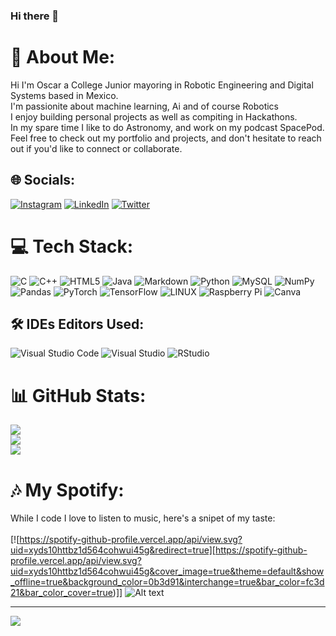 ### Hi there 👋

<!--
**Oscar6647/Oscar6647** is a ✨ _special_ ✨ repository because its `README.md` (this file) appears on your GitHub profile.

Here are some ideas to get you started:

- 🔭 I’m currently working on ...
- 🌱 I’m currently learning ...
- 👯 I’m looking to collaborate on ...
- 🤔 I’m looking for help with ...
- 💬 Ask me about ...
- 📫 How to reach me: ...
- 😄 Pronouns: ...
- ⚡ Fun fact: ...
-->
# 💫 About Me:
Hi I'm Oscar a College Junior mayoring in Robotic Engineering and Digital Systems based in Mexico.<br>I'm passionite about machine learning, Ai and of course Robotics<br>I enjoy building personal projects as well as compiting in Hackathons.<br>In my spare time I like to do Astronomy, and work on my podcast SpacePod.<br>Feel free to check out my portfolio and projects, and don't hesitate to reach out if you'd like to connect or collaborate.


## 🌐 Socials:
[![Instagram](https://img.shields.io/badge/Instagram-%23E4405F.svg?logo=Instagram&logoColor=white)](https://instagram.com/ocardenasg) [![LinkedIn](https://img.shields.io/badge/LinkedIn-%230077B5.svg?logo=linkedin&logoColor=white)](https://linkedin.com/in/ocardenasg) [![Twitter](https://img.shields.io/badge/Twitter-%231DA1F2.svg?logo=Twitter&logoColor=white)](https://twitter.com/ocg01) 

# 💻 Tech Stack:
![C](https://img.shields.io/badge/c-%2300599C.svg?style=for-the-badge&logo=c&logoColor=white) ![C++](https://img.shields.io/badge/c++-%2300599C.svg?style=for-the-badge&logo=c%2B%2B&logoColor=white) ![HTML5](https://img.shields.io/badge/html5-%23E34F26.svg?style=for-the-badge&logo=html5&logoColor=white) ![Java](https://img.shields.io/badge/java-%23ED8B00.svg?style=for-the-badge&logo=java&logoColor=white) ![Markdown](https://img.shields.io/badge/markdown-%23000000.svg?style=for-the-badge&logo=markdown&logoColor=white) ![Python](https://img.shields.io/badge/python-3670A0?style=for-the-badge&logo=python&logoColor=ffdd54) ![MySQL](https://img.shields.io/badge/mysql-%2300f.svg?style=for-the-badge&logo=mysql&logoColor=white) ![NumPy](https://img.shields.io/badge/numpy-%23013243.svg?style=for-the-badge&logo=numpy&logoColor=white) ![Pandas](https://img.shields.io/badge/pandas-%23150458.svg?style=for-the-badge&logo=pandas&logoColor=white) ![PyTorch](https://img.shields.io/badge/PyTorch-%23EE4C2C.svg?style=for-the-badge&logo=PyTorch&logoColor=white) ![TensorFlow](https://img.shields.io/badge/TensorFlow-%23FF6F00.svg?style=for-the-badge&logo=TensorFlow&logoColor=white) ![LINUX](https://img.shields.io/badge/Linux-FCC624?style=for-the-badge&logo=linux&logoColor=black) ![Raspberry Pi](https://img.shields.io/badge/-RaspberryPi-C51A4A?style=for-the-badge&logo=Raspberry-Pi) ![Canva](https://img.shields.io/badge/Canva-%2300C4CC.svg?style=for-the-badge&logo=Canva&logoColor=white)

## 🛠️ IDEs Editors Used:
![Visual Studio Code](https://img.shields.io/badge/Visual%20Studio%20Code-0078d7.svg?style=for-the-badge&logo=visual-studio-code&logoColor=white) ![Visual Studio](https://img.shields.io/badge/Visual%20Studio-5C2D91.svg?style=for-the-badge&logo=visual-studio&logoColor=white) ![RStudio](https://img.shields.io/badge/RStudio-4285F4?style=for-the-badge&logo=rstudio&logoColor=white)

# 📊 GitHub Stats:
![](https://github-readme-stats.vercel.app/api?username=Oscar6647&theme=dark&hide_border=false&include_all_commits=true&count_private=true)<br/>
![](https://github-readme-streak-stats.herokuapp.com/?user=Oscar6647&theme=dark&hide_border=false)<br/>
![](https://github-readme-stats.vercel.app/api/top-langs/?username=Oscar6647&theme=dark&hide_border=false&include_all_commits=true&count_private=true&layout=compact)

# 🎶 My Spotify:
While I code I love to listen to music, here's a snipet of my taste: 
<br><br>
[![https://spotify-github-profile.vercel.app/api/view.svg?uid=xyds10httbz1d564cohwui45g&redirect=true][https://spotify-github-profile.vercel.app/api/view.svg?uid=xyds10httbz1d564cohwui45g&cover_image=true&theme=default&show_offline=true&background_color=0b3d91&interchange=true&bar_color=fc3d21&bar_color_cover=true)]]
![Alt text](https://spotify-recently-played-readme.vercel.app/api?user=xyds10httbz1d564cohwui45g)

---
[![](https://visitcount.itsvg.in/api?id=Oscar6647&icon=1&color=1)](https://visitcount.itsvg.in)

<!-- Proudly created with GPRM ( https://gprm.itsvg.in ) -->
